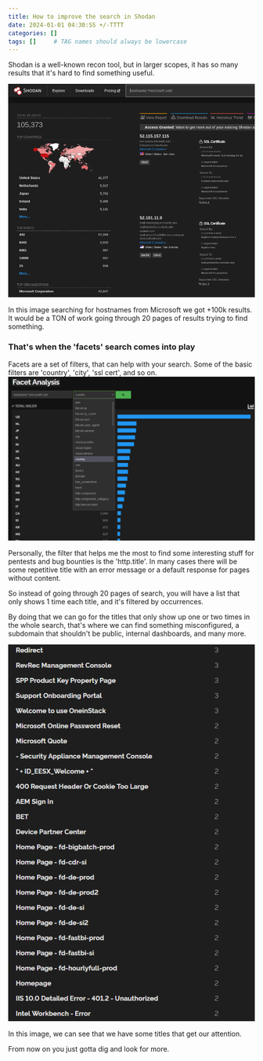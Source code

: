```yaml
---
title: How to improve the search in Shodan
date: 2024-01-01 04:30:SS +/-TTTT
categories: []
tags: []     # TAG names should always be lowercase
---
```

Shodan is a well-known recon tool, but in larger scopes, it has so many results that it's hard to find something useful.

![Desktop View](/assets/img/shodan.png)

In this image searching for hostnames from Microsoft we got +100k results. It would be a TON of work going through 20 pages of results trying to find something.


<h3> That's when the 'facets' search comes into play</h3>

Facets are a set of filters, that can help with your search. Some of the basic filters are 'country', 'city', 'ssl cert', and so on.
![Desktop View](/assets/img/facets.png)

Personally, the filter that helps me the most to find some interesting stuff for pentests and bug bounties is the 'http.title'. In many cases there will be some repetitive title with an error message or a default response for pages without content. 

So instead of going through 20 pages of search, you will have a list that only shows 1 time each title, and it's filtered by occurrences.

By doing that we can go for the titles that only show up one or two times in the whole search, that's where we can find something misconfigured, a subdomain that shouldn't be public, internal dashboards, and many more. 

![Desktop View](/assets/img/facets2.png)

In this image, we can see that we have some titles that get our attention.

From now on you just gotta dig and look for more.
